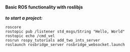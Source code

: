 #### Basic ROS functionality with roslibjs

**_to start a project:_**

    roscore
    rostopic pub /listener std_msgs/String "Hello, World"
    rostopic echo /cmd_vel
    rosrun rospy_tutorials add_two_ints_server
    roslaunch rosbridge_server rosbridge_websocket.launch

